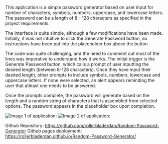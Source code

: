This application is a simple password generator based on user input for number of characters, symbols, numbers, uppercase, and lowercase letters. The password can be a length of 8 - 128 characters as specified in the project requirements. 

The interface is quite simple, although a few modifications have been made. Initially, it was not intuitive to click the Generate Password button, so instructions have been put into the placeholder box above the button.  

The code was quite challenging, and the need to comment out most of the lines was imperative to understand how it works. The initial trigger is the Generate Password button, which calls a prompt of user inputting the desired length (between 8-128 characters). Once they have input their desired length, other prompts to include symbols, numbers, lowercase and uppercase letters. If none were selected, an alert appears reminding the user that atleast one needs to be answered. 

Once the prompts complete, the password will generate based on the length and a random string of characters that is assembled from selected options. The password appears in the placeholder box upon completion. 

![Image 1 of application:]()
![Image 2 of application:](https://github.com/rollerbladerdan/Random-Password-Generator/blob/master/Images/Screenshot%202%20-%20Completed%20Generation.png)
 
Github Repository: https://github.com/rollerbladerdan/Random-Password-Generator
Github pages deployment: https://rollerbladerdan.github.io/Random-Password-Generator/
